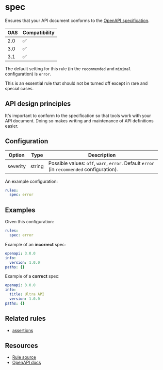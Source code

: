 # spec

Ensures that your API document conforms to the [OpenAPI specification](https://spec.openapis.org/oas/v3.1.0.html).

|OAS|Compatibility|
|---|---|
|2.0|✅|
|3.0|✅|
|3.1|✅|


The default setting for this rule (in the `recommended` and `minimal` configuration) is `error`.

This is an essential rule that should not be turned off except in rare and special cases.

## API design principles

It's important to conform to the specification so that tools work with your API document. Doing so makes writing and maintenance of API definitions easier.

## Configuration

|Option|Type|Description|
|---|---|---|
|severity|string|Possible values: `off`, `warn`, `error`. Default `error` (in `recommended` configuration). |

An example configuration:

```yaml
rules:
  spec: error
```

## Examples

Given this configuration:

```yaml
rules:
  spec: error
```

Example of an **incorrect** spec:

```yaml
openapi: 3.0.0
info:
  version: 1.0.0
paths: {}
```

Example of a **correct** spec:

```yaml
openapi: 3.0.0
info:
  title: Ultra API
  version: 1.0.0
paths: {}
```

## Related rules

- [assertions](./assertions.md)

## Resources

- [Rule source](https://github.com/Redocly/redocly-cli/blob/master/packages/core/src/rules/common/spec.ts)
- [OpenAPI docs](https://redocly.com/docs/openapi-visual-reference/)
